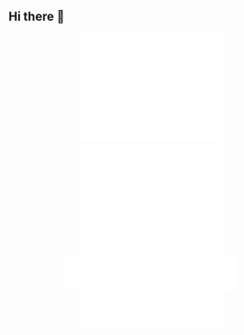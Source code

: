 ## Hi there 👋

<!--
**thy950523/thy950523** is a ✨ _special_ ✨ repository because its `README.md` (this file) appears on your GitHub profile.

Here are some ideas to get you started:

- 🔭 I’m currently working on ...
- 🌱 I’m currently learning ...
- 👯 I’m looking to collaborate on ...
- 🤔 I’m looking for help with ...
- 💬 Ask me about ...
- 📫 How to reach me: ...
- 😄 Pronouns: ...
- ⚡ Fun fact: ...
-->
<div align="center">
  <img src="/metrics.base.svg" alt="Metrics" width="50%">
</div>

<div align="center">
  <img src="/github-metrics.svg" alt="Metrics" width="50%">
</div>

<div align="center">
<img src="/metrics.plugin.achievements.svg" alt="Metrics" width="60%">
</div>

<div align="center">
<img src="/metrics.plugin.languages.indepth.svg" alt="Metrics" width="50%">
</div>


